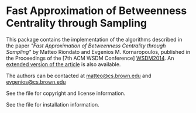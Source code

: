 Fast Approximation of Betweenness Centrality through Sampling
======

This package contains the implementation of the algorithms described in the
paper *"Fast Approximation of Betweenness Centrality through Sampling"* by Matteo
Riondato and Evgenios M. Kornaropoulos, published in the Proceedings of the [7th
ACM WSDM Conference] [WSDM2014]. An [extended version of the article][EXT] is also
available. 

The authors can be contacted at <matteo@cs.brown.edu> and
<evgenios@cs.brown.edu>

See the <LICENSE> file for copyright and license information.

See the <INSTALL> file for installation information.

[WSDM2014]: http://www.wsdm-conference.org/2014/
[EXT]: http://cs.brown.edu/~matteo/papers/RiondatoKornarop-BetweennessSampling.pdf

